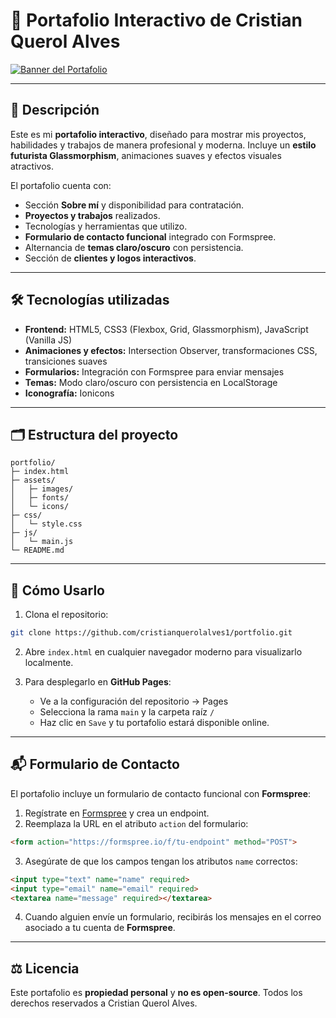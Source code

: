 # 🌌 Portafolio Interactivo de Cristian Querol Alves

[![Banner del Portafolio](./assets/images/banner-modified.png)](https://cristianquerolalves.com)

---

## 📖 Descripción
Este es mi **portafolio interactivo**, diseñado para mostrar mis proyectos, habilidades y trabajos de manera profesional y moderna. Incluye un **estilo futurista Glassmorphism**, animaciones suaves y efectos visuales atractivos.

El portafolio cuenta con:

- Sección **Sobre mí** y disponibilidad para contratación.
- **Proyectos y trabajos** realizados.
- Tecnologías y herramientas que utilizo.
- **Formulario de contacto funcional** integrado con Formspree.
- Alternancia de **temas claro/oscuro** con persistencia.
- Sección de **clientes y logos interactivos**.

---

## 🛠 Tecnologías utilizadas
- **Frontend:** HTML5, CSS3 (Flexbox, Grid, Glassmorphism), JavaScript (Vanilla JS)  
- **Animaciones y efectos:** Intersection Observer, transformaciones CSS, transiciones suaves  
- **Formularios:** Integración con Formspree para enviar mensajes  
- **Temas:** Modo claro/oscuro con persistencia en LocalStorage  
- **Iconografía:** Ionicons  

---

## 🗂 Estructura del proyecto
```text
portfolio/
├─ index.html
├─ assets/
│   ├─ images/
│   ├─ fonts/
│   └─ icons/
├─ css/
│   └─ style.css
├─ js/
│   └─ main.js
└─ README.md
```

---

## 🚀 Cómo Usarlo

1. Clona el repositorio:
```bash
git clone https://github.com/cristianquerolalves1/portfolio.git
```

2. Abre `index.html` en cualquier navegador moderno para visualizarlo localmente.

3. Para desplegarlo en **GitHub Pages**:
   - Ve a la configuración del repositorio → Pages
   - Selecciona la rama `main` y la carpeta raíz `/`
   - Haz clic en `Save` y tu portafolio estará disponible online.

---

## 📬 Formulario de Contacto
El portafolio incluye un formulario de contacto funcional con **Formspree**:

1. Regístrate en [Formspree](https://formspree.io/) y crea un endpoint.
2. Reemplaza la URL en el atributo `action` del formulario:

```html
<form action="https://formspree.io/f/tu-endpoint" method="POST">
```

3. Asegúrate de que los campos tengan los atributos `name` correctos:

```html
<input type="text" name="name" required>
<input type="email" name="email" required>
<textarea name="message" required></textarea>
```

4. Cuando alguien envíe un formulario, recibirás los mensajes en el correo asociado a tu cuenta de **Formspree**.

---

## ⚖️ Licencia
Este portafolio es **propiedad personal** y **no es open-source**. Todos los derechos reservados a Cristian Querol Alves.
